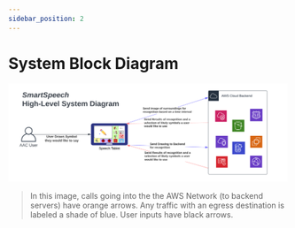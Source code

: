 ```yaml
---
sidebar_position: 2
---
```


# System Block Diagram

![system_block_diagram](/img/SmartSpeech_High-Level_System_Diagram.png)

> In this image, calls going into the the AWS Network (to backend servers) have orange arrows. Any traffic with an egress destination is labeled a shade of blue. User inputs have black arrows.

<!--
The backend is hosted on AWS while the user is served a Next.js frontend. Each image labeling request will enter the AWS network via an Internet Gateway. The Load Balancers will pass off the request to a viable[^1] node which will either _compute_ the image labels or send a request to another image recognition service like Azure or OpenAI. Since each worker node is in a private subnet of the VPC, a NAT gateway[^2] is required to send outbound requests. Since contacting external services may require API Keys, the AWS System Manager Parameter Store is used to hide secrets[^3].

The network and computational load is distributed among machines via a combination of Load Balancers and an Auto Scaling Group (ASG). This allows the ASG Manager to spawn more instances if nodes report a local resource overload.

[^1]: A "viable" node is a node that reports a healthy status on a node status check. A healthy status implies all systems (disk, connectivity, ...) are working. Checking for this status is done by the listeners on the Auto Scaling Group.

[^2]: You might be thinking "Why not just put the nodes in the public subnets?". The answer is simple, nodes in a private control plane cannot be connected to without going through the load balancer and even then you cannot initiate a connection to a machine behind a NAT device. In short, this architecture allows us to maintain server integrity by never allowing any entity to access the worker nodes directly.

[^3]: Secrets are protected by AWS KMS (Key Management Service) which allows only specified machines to decrypt encrypted keys via IAM (identity and Access Management) Rules
-->
